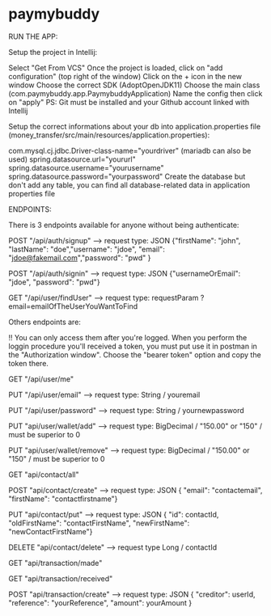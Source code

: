 # paymybuddy

RUN THE APP:

Setup the project in Intellij:

Select "Get From VCS"
Once the project is loaded, click on "add configuration" (top right of the window)
Click on the + icon in the new window
Choose the correct SDK (AdoptOpenJDK11)
Choose the main class (com.paymybuddy.app.PaymybuddyApplication)
Name the config then click on "apply"
PS: Git must be installed and your Github account linked with Intellij

Setup the correct informations about your db into application.properties file (money_transfer/src/main/resources/application.properties):

com.mysql.cj.jdbc.Driver-class-name="yourdriver" (mariadb can also be used)
spring.datasource.url="yoururl"
spring.datasource.username="yourusername"
spring.datasource.password="yourpassword"
Create the database but don't add any table, you can find all database-related data in application properties file

ENDPOINTS:

There is 3 endpoints available for anyone without being authenticate:

POST "/api/auth/signup" --> request type: JSON {"firstName": "john", "lastName": "doe","username": "jdoe", "email": "jdoe@fakemail.com","password": "pwd" }

POST "/api/auth/signin" --> request type: JSON {"usernameOrEmail": "jdoe", "password": "pwd"}

GET "/api/user/findUser" --> request type: requestParam ?email=emailOfTheUserYouWantToFind

Others endpoints are:

!! You can only access them after you're logged. When you perform the loggin procedure you'll received a token, you must put use it in postman in the "Authorization window". Choose the "bearer token" option and copy the token there.

GET "/api/user/me"

PUT "/api/user/email" --> request type: String / youremail

PUT "/api/user/password" --> request type: String / yournewpassword

PUT "api/user/wallet/add" --> request type: BigDecimal / "150.00" or "150" / must be superior to 0

PUT "api/user/wallet/remove" --> request type: BigDecimal / "150.00" or "150" / must be superior to 0

GET "api/contact/all"

POST "api/contact/create" --> request type: JSON { "email": "contactemail", "firstName": "contactfirstname"}

PUT "api/contact/put" --> request type: JSON { "id": contactId, "oldFirstName": "contactFirstName", "newFirstName": "newContactFirstName"}

DELETE "api/contact/delete" --> request type Long / contactId

GET "api/transaction/made"

GET "api/transaction/received"

POST "api/transaction/create" --> request type: JSON { "creditor": userId, "reference": "yourReference", "amount": yourAmount }
